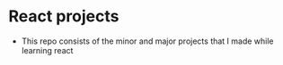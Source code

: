 # React projects

- This repo consists of the minor and major projects that I made while learning react
